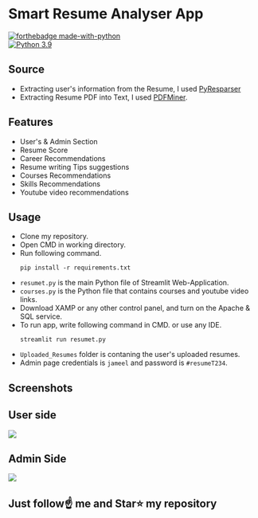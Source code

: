 # Smart Resume Analyser App

[![forthebadge made-with-python](http://ForTheBadge.com/images/badges/made-with-python.svg)](https://www.python.org/)  
[![Python 3.9](https://img.shields.io/badge/python-3.9-blue.svg)](https://www.python.org/downloads/release/python-390/)

## Source

- Extracting user's information from the Resume, I used [PyResparser](https://omkarpathak.in/pyresparser/)
- Extracting Resume PDF into Text, I used [PDFMiner](https://pypi.org/project/pdfminer/).

## Features

- User's & Admin Section
- Resume Score
- Career Recommendations
- Resume writing Tips suggestions
- Courses Recommendations
- Skills Recommendations
- Youtube video recommendations

## Usage

- Clone my repository.
- Open CMD in working directory.
- Run following command.
  ```
  pip install -r requirements.txt
  ```
- `resumet.py` is the main Python file of Streamlit Web-Application.
- `courses.py` is the Python file that contains courses and youtube video links.
- Download XAMP or any other control panel, and turn on the Apache & SQL service.
- To run app, write following command in CMD. or use any IDE.
  ```
  streamlit run resumet.py
  ```
- `Uploaded_Resumes` folder is contaning the user's uploaded resumes.
- Admin page credentials is `jameel` and password is `#resumeT234`.

## Screenshots

## User side

<img src="https://github.com/JameelShaikh32/Resume_Analyzer/blob/master/admin-page.png">

## Admin Side

<img src="https://github.com/JameelShaikh32/Resume_Analyzer/blob/master/normal_user-page.png">

## Just follow☝️ me and Star⭐ my repository
